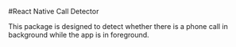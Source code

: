 #React Native Call Detector

This package is designed to detect whether there is a phone call in background while the app is in foreground.